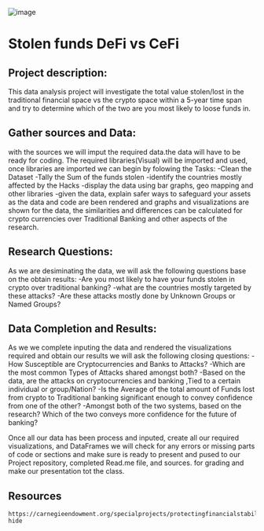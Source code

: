 ![image](https://user-images.githubusercontent.com/114365472/205804318-fe6b3a3f-acf4-49a3-8f86-fa3f8bbc0b05.png)



# Stolen funds DeFi vs CeFi


## Project description:
This data analysis project will investigate the total value stolen/lost in the traditional financial space vs the crypto space within a 5-year time span and try to determine which of the two are you most likely to loose funds in.
    
    
## Gather sources and Data:
with the sources we will imput the required data.the data will have to be ready for coding. The required libraries(Visual) will be imported and used, once libraries are imported we can begin by folowing the Tasks:
-Clean the Dataset
-Tally the Sum of the funds stolen
-identify the countries mostly affected by the Hacks
-display the data using bar graphs, geo mapping and other libraries
-given the data, explain safer ways to safeguard your assets
as the data and code are been rendered and graphs and visualizations are shown for the data, the similarities and differences can be calculated for crypto currencies over Traditional Banking and other aspects of the research.


## Research Questions:
As we are desiminating the data, we will ask the following questions base on the obtain results:
-Are you most likely to have your funds stolen in crypto over traditional banking?
-what are the countries mostly targeted by these attacks?
-Are these attacks mostly done by Unknown Groups or Named Groups?


## Data Completion and Results:
As we we complete inputing the data and rendered the visualizations required and obtain our results we will ask the following closing questions:
-How Susceptible are Cryptocurrencies and Banks to Attacks?
-Which are the most common Types of Attacks shared amongst both?
-Based on the data, are the attacks on cryptocurrencies and banking ,Tied to a certain 
individual or group/Nation?
-Is the Average of the total amount of Funds lost from crypto to Traditional banking 
significant enough to convey confidence from one of the other? 
-Amongst both of the two systems, based on the research? Which of the two conveys 
more confidence for the future of banking?

Once all our data has been process and inputed, create all our required visualizations, and DataFrames we will check for any errors or missing parts of code or sections and make sure is ready to present and pused to our Project repository, completed Read.me file, and sources. for grading and make our presentation tot the class.



## Resources
    https://carnegieendowment.org/specialprojects/protectingfinancialstability/timeline#click-hide



    
